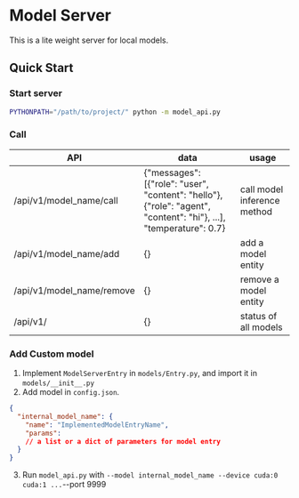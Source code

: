 # Model Server

This is a lite weight server for local models.

## Quick Start

### Start server

```bash
PYTHONPATH="/path/to/project/" python -m model_api.py
```

### Call

| API                       | data                                                                                                              | usage                       |
|---------------------------|-------------------------------------------------------------------------------------------------------------------|-----------------------------|
| /api/v1/model_name/call   | {"messages": [{"role": "user", "content": "hello"}, {"role": "agent", "content": "hi"}, ...], "temperature": 0.7} | call model inference method |
| /api/v1/model_name/add    | {}                                                                                                                | add a model entity          |
| /api/v1/model_name/remove | {}                                                                                                                | remove a model entity       |
| /api/v1/                  | {}                                                                                                                | status of all models        |

### Add Custom model

1. Implement `ModelServerEntry` in `models/Entry.py`, and import it in `models/__init__.py`
2. Add model in `config.json`.

```json
{
  "internal_model_name": {
    "name": "ImplementedModelEntryName",
    "params":
    // a list or a dict of parameters for model entry
  }
}
```
3. Run `model_api.py` with `--model internal_model_name --device cuda:0 cuda:1 ...`--port 9999
